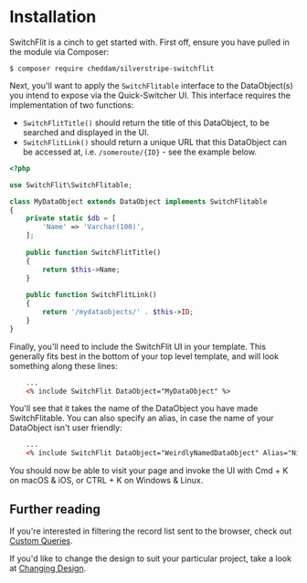 # Installation

SwitchFlit is a cinch to get started with. First off, ensure you have pulled in the module via Composer:

`$ composer require cheddam/silverstripe-switchflit`

Next, you'll want to apply the `SwitchFlitable` interface to the DataObject(s) you intend to expose via the Quick-Switcher UI. This interface requires the implementation of two functions:

- `SwitchFlitTitle()` should return the title of this DataObject, to be searched and displayed in the UI.
- `SwitchFlitLink()` should return a unique URL that this DataObject can be accessed at, i.e. `/someroute/{ID}` - see the example below.

```php
<?php

use SwitchFlit\SwitchFlitable;

class MyDataObject extends DataObject implements SwitchFlitable
{
    private static $db = [
        'Name' => 'Varchar(100)',
    ];
    
    public function SwitchFlitTitle()
    {
        return $this->Name;
    }
    
    public function SwitchFlitLink()
    {
        return '/mydataobjects/' . $this->ID;
    }
}
```
    
Finally, you'll need to include the SwitchFlit UI in your template. This generally fits best in the bottom of your top level template, and will look something along these lines:

```html
    ...
    <% include SwitchFlit DataObject="MyDataObject" %>
```

You'll see that it takes the name of the DataObject you have made SwitchFlitable. You can also specify an alias, in case the name of your DataObject isn't user friendly:

```html
    ...
    <% include SwitchFlit DataObject="WeirdlyNamedDataObject" Alias="NiceName" %>
```

You should now be able to visit your page and invoke the UI with Cmd + K on macOS & iOS, or CTRL + K on Windows & Linux.

## Further reading

If you're interested in filtering the record list sent to the browser, check out [Custom Queries](custom-queries.md).

If you'd like to change the design to suit your particular project, take a look at [Changing Design](changing-design.md).
